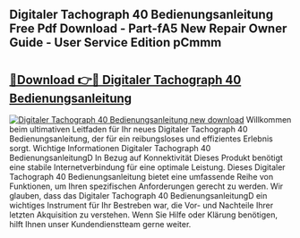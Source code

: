 ## Digitaler Tachograph 40 Bedienungsanleitung Free Pdf Download - Part-fA5 New Repair Owner Guide - User Service Edition pCmmm

# <h2><a href="http://df4bfw.blite.top/?on=Digitaler+Tachograph+40+Bedienungsanleitung">🔗Download 👉🔴 Digitaler Tachograph 40 Bedienungsanleitung</a></h2>

[![Digitaler Tachograph 40 Bedienungsanleitung new download](https://i.imgur.com/lujVjoI.png)](http://df4bfw.blite.top/?on=Digitaler+Tachograph+40+Bedienungsanleitung)
Willkommen beim ultimativen Leitfaden für Ihr neues Digitaler Tachograph 40 Bedienungsanleitung, der für ein reibungsloses und effizientes Erlebnis sorgt. Wichtige Informationen Digitaler Tachograph 40 BedienungsanleitungD In Bezug auf Konnektivität Dieses Produkt benötigt eine stabile Internetverbindung für eine optimale Leistung. Dieses Digitaler Tachograph 40 Bedienungsanleitung bietet eine umfassende Reihe von Funktionen, um Ihren spezifischen Anforderungen gerecht zu werden. Wir glauben, dass das Digitaler Tachograph 40 BedienungsanleitungD ein wichtiges Instrument für Ihr Bestreben war, die Vor- und Nachteile Ihrer letzten Akquisition zu verstehen. Wenn Sie Hilfe oder Klärung benötigen, hilft Ihnen unser Kundendienstteam gerne weiter.
